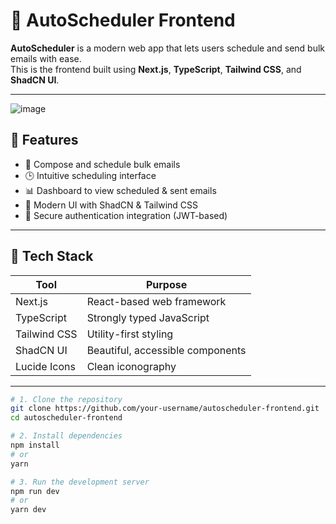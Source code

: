 # 📅 AutoScheduler Frontend

**AutoScheduler** is a modern web app that lets users schedule and send bulk emails with ease.  
This is the frontend built using **Next.js**, **TypeScript**, **Tailwind CSS**, and **ShadCN UI**.

---

![image](https://github.com/user-attachments/assets/c70ed2da-6ccd-459d-a7d9-c715365b7266)

## 🚀 Features

- 📧 Compose and schedule bulk emails
- 🕒 Intuitive scheduling interface
- 📊 Dashboard to view scheduled & sent emails
- 🌙 Modern UI with ShadCN & Tailwind CSS
- 🔐 Secure authentication integration (JWT-based)

---

## 🧰 Tech Stack

| Tool          | Purpose                                |
|---------------|----------------------------------------|
| Next.js       | React-based web framework              |
| TypeScript    | Strongly typed JavaScript              |
| Tailwind CSS  | Utility-first styling                  |
| ShadCN UI     | Beautiful, accessible components       |
| Lucide Icons  | Clean iconography                      |

---

```bash
# 1. Clone the repository
git clone https://github.com/your-username/autoscheduler-frontend.git
cd autoscheduler-frontend

# 2. Install dependencies
npm install
# or
yarn

# 3. Run the development server
npm run dev
# or
yarn dev

```

